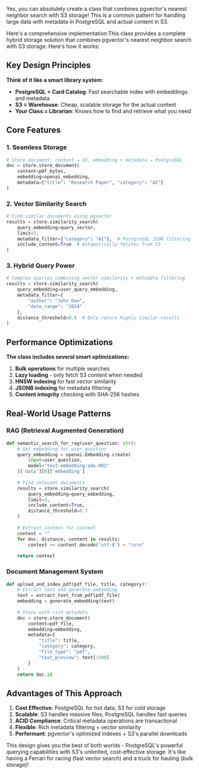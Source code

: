 Yes, you can absolutely create a class that combines pgvector's nearest neighbor search with S3 storage! This is a common pattern for handling large data with metadata in PostgreSQL and actual content in S3.

Here's a comprehensive implementation:This class provides a complete hybrid storage solution that combines pgvector's nearest neighbor search with S3 storage. Here's how it works:

## Key Design Principles

**Think of it like a smart library system:**
- **PostgreSQL = Card Catalog**: Fast searchable index with embeddings and metadata
- **S3 = Warehouse**: Cheap, scalable storage for the actual content
- **Your Class = Librarian**: Knows how to find and retrieve what you need

## Core Features

### **1. Seamless Storage**
```python
# Store document: content → S3, embedding + metadata → PostgreSQL
doc = store.store_document(
    content=pdf_bytes,
    embedding=openai_embedding,
    metadata={"title": "Research Paper", "category": "AI"}
)
```

### **2. Vector Similarity Search**
```python
# Find similar documents using pgvector
results = store.similarity_search(
    query_embedding=query_vector,
    limit=5,
    metadata_filter={"category": "AI"},  # PostgreSQL JSON filtering
    include_content=True  # Automatically fetches from S3
)
```

### **3. Hybrid Query Power**
```python
# Complex queries combining vector similarity + metadata filtering
results = store.similarity_search(
    query_embedding=user_query_embedding,
    metadata_filter={
        "author": "John Doe",
        "date_range": "2024"
    },
    distance_threshold=0.8  # Only return highly similar results
)
```

## Performance Optimizations

**The class includes several smart optimizations:**

1. **Bulk operations** for multiple searches
2. **Lazy loading** - only fetch S3 content when needed
3. **HNSW indexing** for fast vector similarity
4. **JSONB indexing** for metadata filtering
5. **Content integrity** checking with SHA-256 hashes

## Real-World Usage Patterns

### **RAG (Retrieval Augmented Generation)**
```python
def semantic_search_for_rag(user_question: str):
    # Get embedding for user question
    query_embedding = openai.Embedding.create(
        input=user_question,
        model="text-embedding-ada-002"
    )['data'][0]['embedding']
    
    # Find relevant documents
    results = store.similarity_search(
        query_embedding=query_embedding,
        limit=3,
        include_content=True,
        distance_threshold=0.7
    )
    
    # Extract content for context
    context = ""
    for doc, distance, content in results:
        context += content.decode('utf-8') + "\n\n"
    
    return context
```

### **Document Management System**
```python
def upload_and_index_pdf(pdf_file, title, category):
    # Extract text and generate embedding
    text = extract_text_from_pdf(pdf_file)
    embedding = generate_embedding(text)
    
    # Store with rich metadata
    doc = store.store_document(
        content=pdf_file,
        embedding=embedding,
        metadata={
            "title": title,
            "category": category,
            "file_type": "pdf",
            "text_preview": text[:500]
        }
    )
    return doc.id
```

## Advantages of This Approach

1. **Cost Effective**: PostgreSQL for hot data, S3 for cold storage
2. **Scalable**: S3 handles massive files, PostgreSQL handles fast queries
3. **ACID Compliance**: Critical metadata operations are transactional
4. **Flexible**: Rich metadata filtering + vector similarity
5. **Performant**: pgvector's optimized indexes + S3's parallel downloads

This design gives you the best of both worlds - PostgreSQL's powerful querying capabilities with S3's unlimited, cost-effective storage. It's like having a Ferrari for racing (fast vector search) and a truck for hauling (bulk storage)!

